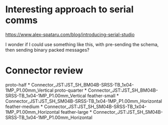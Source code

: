 # Interesting approach to serial comms

https://www.alex-spataru.com/blog/introducing-serial-studio

I wonder if I could use something like this, with pre-sending the schema, then sending binary packed messages?

# Connector review

proto-half
    * Connector_JST:JST_SH_BM04B-SRSS-TB_1x04-1MP_P1.00mm_Vertical
proto-quarter
    * Connector_JST:JST_SH_BM04B-SRSS-TB_1x04-1MP_P1.00mm_Vertical
feather-small
    * Connector_JST:JST_SH_SM04B-SRSS-TB_1x04-1MP_P1.00mm_Horizontal
feather-medium
    * Connector_JST:JST_SH_SM04B-SRSS-TB_1x04-1MP_P1.00mm_Horizontal
feather-large
    * Connector_JST:JST_SH_SM04B-SRSS-TB_1x04-1MP_P1.00mm_Horizontal
